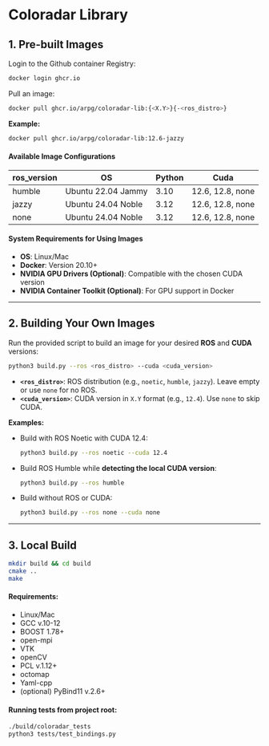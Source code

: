 # Coloradar Library

## 1. Pre-built Images

Login to the Github container Registry:
```bash
docker login ghcr.io
```

Pull an image:

```bash
docker pull ghcr.io/arpg/coloradar-lib:{<X.Y>}{-<ros_distro>}
```

**Example:**
```bash
docker pull ghcr.io/arpg/coloradar-lib:12.6-jazzy
```

#### Available Image Configurations

| ros_version | OS                 | Python | Cuda             |
|-------------|--------------------|--------|------------------|
| humble      | Ubuntu 22.04 Jammy | 3.10   | 12.6, 12.8, none |
| jazzy       | Ubuntu 24.04 Noble | 3.12   | 12.6, 12.8, none |
| none        | Ubuntu 24.04 Noble | 3.12   | 12.6, 12.8, none |

#### System Requirements for Using Images

- **OS**: Linux/Mac
- **Docker**: Version 20.10+
- **NVIDIA GPU Drivers (Optional)**: Compatible with the chosen CUDA version
- **NVIDIA Container Toolkit (Optional)**: For GPU support in Docker

---

## 2. Building Your Own Images

Run the provided script to build an image for your desired **ROS** and **CUDA** versions:

```bash
python3 build.py --ros <ros_distro> --cuda <cuda_version>
```

- **`<ros_distro>`**: ROS distribution (e.g., `noetic`, `humble`, `jazzy`). Leave empty or use `none` for no ROS.
- **`<cuda_version>`**: CUDA version in `X.Y` format (e.g., `12.4`). Use `none` to skip CUDA.

**Examples:**

- Build with ROS Noetic with CUDA 12.4:
  ```bash
  python3 build.py --ros noetic --cuda 12.4
  ```
  
- Build ROS Humble while **detecting the local CUDA version**:
  ```bash
  python3 build.py --ros humble
  ```
  
- Build without ROS or CUDA:
  ```bash
  python3 build.py --ros none --cuda none
  ```

---

## 3. Local Build

```bash
mkdir build && cd build
cmake ..
make
```

#### Requirements:
- Linux/Mac
- GCC v.10-12
- BOOST 1.78+
- open-mpi
- VTK
- openCV
- PCL v.1.12+
- octomap
- Yaml-cpp
- (optional) PyBind11 v.2.6+

#### Running tests from project root:
```bash
./build/coloradar_tests
python3 tests/test_bindings.py
```
